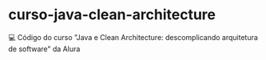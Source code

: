 # curso-java-clean-architecture
💻 Código do curso "Java e Clean Architecture: descomplicando arquitetura de software" da Alura
